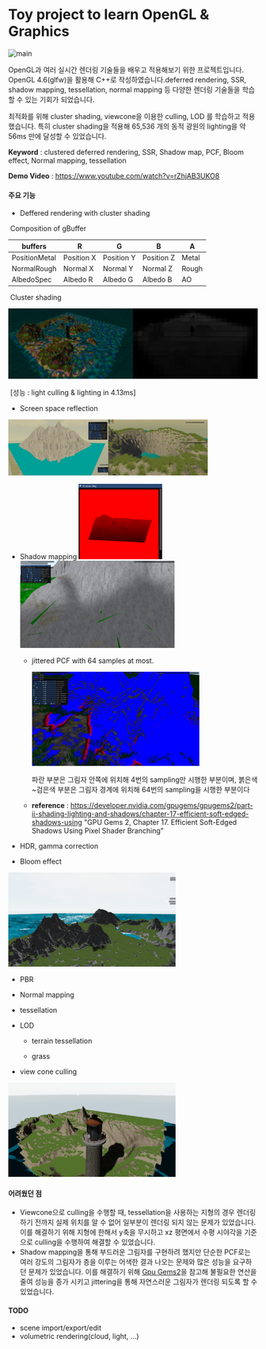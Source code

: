 # Toy project to learn OpenGL & Graphics

![main](./Imgs/mainImg.webp)

  OpenGL과 여러 실시간 렌더링 기술들을 배우고 적용해보기 위한 프로젝트입니다. OpenGL 4.6(glfw)을 활용해 C++로 작성하였습니다.deferred rendering, SSR, shadow mapping, tessellation, normal mapping 등 다양한 렌더링 기술들을 학습할 수 있는 기회가 되었습니다. 



  최적화를 위해 cluster shading, viewcone을 이용한 culling, LOD 를 학습하고 적용했습니다. 특히 cluster shading을 적용해 65,536 개의 동적 광원의 lighting을 약 56ms 만에 달성할 수 있었습니다.



**Keyword** : clustered deferred rendering, SSR, Shadow map, PCF, Bloom effect, Normal mapping, tessellation



**Demo Video** : https://www.youtube.com/watch?v=rZhjAB3UKO8

#### 주요 기능

- Deffered rendering with cluster shading

​			Composition of gBuffer

| buffers       | R          | G          | B          | A     |
| ------------- | ---------- | ---------- | ---------- | ----- |
| PositionMetal | Position X | Position Y | Position Z | Metal |
| NormalRough   | Normal X   | Normal Y   | Normal Z   | Rough |
| AlbedoSpec    | Albedo R   | Albedo G   | Albedo B   | AO    |

​		Cluster shading

<img src="./Imgs/cluster_render.png" alt="Base Profile Screenshot 2022.06.14 - 15.32.56.62" style="width:50%;" /><img src="./Imgs/cluster_heatmap.png" alt="Base Profile Screenshot 2022.06.14 - 15.33.06.26" style="width:50%;" />

​											[성능 : light culling & lighting in 4.13ms]

- Screen space reflection

<img src="./Imgs/ssr_flat.png" alt="ssr_flat" style="width:40%;" /><img src="./Imgs/ssr_wave.png" alt="ssr_wave" style="width:40%;" />

- Shadow mapping
  <img src="./Imgs/shadow_map.png" alt="shadow_sharp" style="width:35%;" /><img src="./Imgs/shadow_soft.png" alt="shadow_blur" style="width:65%;" />
  
  
  
  - jittered PCF with 64 samples at most.
  
    <img src="./Imgs/shadow_debug.png" alt="shadow_debug" style="zoom:33%;" />
  
    파란 부분은 그림자 안쪽에 위치해 4번의 sampling만 시행한 부분이며,  붉은색~검은색 부분은 그림자 경계에 위치해 64번의 sampling을 시행한 부분이다
  
  - **reference** :  https://developer.nvidia.com/gpugems/gpugems2/part-ii-shading-lighting-and-shadows/chapter-17-efficient-soft-edged-shadows-using	"GPU Gems 2, Chapter 17. Efficient Soft-Edged Shadows Using Pixel Shader Branching"
  
- HDR, gamma correction

- Bloom effect

<img src="./Imgs/bloom.png" alt="bloom" style="zoom: 33%;" />

- PBR

- Normal mapping

- tessellation

- LOD
  - terrain tessellation

  - grass

- view cone culling

<img src="./Imgs/culling.png" alt="culling" style="zoom: 33%;" />

#### 어려웠던 점

- Viewcone으로 culling을 수행할 때, tessellation을 사용하는 지형의 경우 렌더링하기 전까지 실제 위치를 알 수 없어 일부분이 렌더링 되지 않는 문제가 있었습니다. 이를 해결하기 위해 지형에 한해서 y축을 무시하고 xz 평면에서 수평 시야각을 기준으로 culling을 수행하여 해결할 수 있었습니다.
- Shadow mapping을 통해 부드러운 그림자를 구현하려 했지만 단순한 PCF로는 여러 강도의 그림자가 층을 이루는 어색한 결과 나오는 문제와 많은 성능을 요구하던 문제가 있었습니다. 이를 해결하기 위해 [Gpu Gems2](https://developer.nvidia.com/gpugems/gpugems2/part-ii-shading-lighting-and-shadows/chapter-17-efficient-soft-edged-shadows-using)을 참고해 불필요한 연산을 줄여 성능을 증가 시키고 jittering을 통해 자연스러운 그림자가 렌더링 되도록 할 수 있었습니다.

#### TODO

- scene import/export/edit
- volumetric rendering(cloud, light, ...)